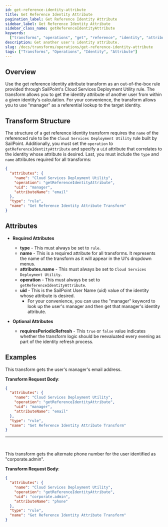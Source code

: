 ```yaml
---
id: get-reference-identity-attribute
title: Get Reference Identity Attribute
pagination_label: Get Reference Identity Attribute
sidebar_label: Get Reference Identity Attribute
sidebar_class_name: getReferenceIdentityAttribute
keywords:
  ["transforms", "operations", "get", "reference", "identity", "attribute"]
description: Get another user's identity attribute.
slug: /docs/transforms/operations/get-reference-identity-attribute
tags: ["Transforms", "Operations", "Identity", "Attribute"]
---
```


## Overview

Use the get reference identity attribute transform as an out-of-the-box rule
provided through SailPoint's Cloud Services Deployment Utility rule. The
transform allows you to get the identity attribute of another user from within a
given identity's calculation. For your convenience, the transform allows you to
use "manager" as a referential lookup to the target identity.

## Transform Structure

The structure of a get reference identity transform requires the `name` of the
referenced rule to be the `Cloud Services Deployment Utility` rule built by
SailPoint. Additionally, you must set the `operation` to
`getReferenceIdentityAttribute` and specify a `uid` attribute that correlates to
the identity whose attribute is desired. Last, you must include the `type` and
`name` attributes required for all transforms:

```json
{
  "attributes": {
    "name": "Cloud Services Deployment Utility",
    "operation": "getReferenceIdentityAttribute",
    "uid": "manager",
    "attributeName": "email"
  },
  "type": "rule",
  "name": "Get Reference Identity Attribute Transform"
}
```

## Attributes

- **Required Attributes**

  - **type** - This must always be set to `rule`.
  - **name** - This is a required attribute for all transforms. It represents
    the name of the transform as it will appear in the UI's dropdown menus.
  - **attributes.name** - This must always be set to
    `Cloud Services Deployment Utility`.
  - **operation** - This must always be set to `getReferenceIdentityAttribute`.
  - **uid** - This is the SailPoint User Name (uid) value of the identity whose
    attribute is desired.
    - For your convenience, you can use the "manager" keyword to look up the
      user's manager and then get that manager's identity attribute.

- **Optional Attributes**
  - **requiresPeriodicRefresh** - This `true` or `false` value indicates whether
    the transform logic should be reevaluated every evening as part of the
    identity refresh process.

## Examples

This transform gets the user's manager's email address.

**Transform Request Body**:

```json
{
  "attributes": {
    "name": "Cloud Services Deployment Utility",
    "operation": "getReferenceIdentityAttribute",
    "uid": "manager",
    "attributeName": "email"
  },
  "type": "rule",
  "name": "Get Reference Identity Attribute Transform"
}
```

---

<p>&nbsp;</p>

This transform gets the alternate phone number for the user identified as
"corporate.admin".

**Transform Request Body**:

```json
{
  "attributes": {
    "name": "Cloud Services Deployment Utility",
    "operation": "getReferenceIdentityAttribute",
    "uid": "corporate.admin",
    "attributeName": "phone"
  },
  "type": "rule",
  "name": "Get Reference Identity Attribute Transform"
}
```

